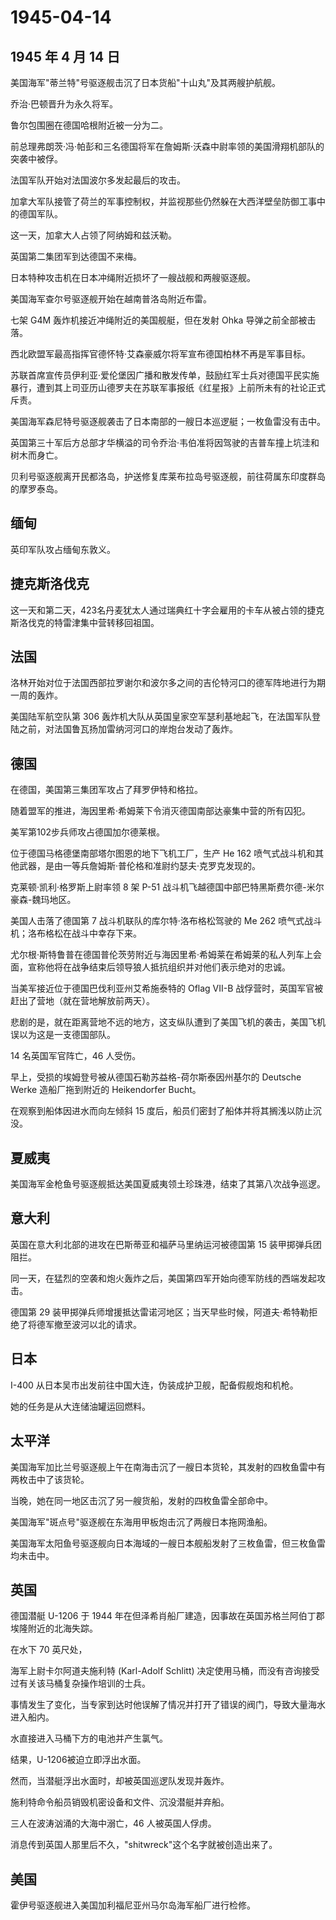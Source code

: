 # 1945-04-14

## 1945 年 4 月 14 日

美国海军"蒂兰特"号驱逐舰击沉了日本货船"十山丸"及其两艘护航舰。

乔治·巴顿晋升为永久将军。

鲁尔包围圈在德国哈根附近被一分为二。

前总理弗朗茨·冯·帕彭和三名德国将军在詹姆斯·沃森中尉率领的美国滑翔机部队的突袭中被俘。

法国军队开始对法国波尔多发起最后的攻击。

加拿大军队接管了荷兰的军事控制权，并监视那些仍然躲在大西洋壁垒防御工事中的德国军队。

这一天，加拿大人占领了阿纳姆和兹沃勒。

英国第二集团军到达德国不来梅。

日本特种攻击机在日本冲绳附近损坏了一艘战舰和两艘驱逐舰。

美国海军查尔号驱逐舰开始在越南普洛岛附近布雷。

七架 G4M 轰炸机接近冲绳附近的美国舰艇，但在发射 Ohka
导弹之前全部被击落。

西北欧盟军最高指挥官德怀特·艾森豪威尔将军宣布德国柏林不再是军事目标。

苏联首席宣传员伊利亚·爱伦堡因广播和散发传单，鼓励红军士兵对德国平民实施暴行，遭到其上司亚历山德罗夫在苏联军事报纸《红星报》上前所未有的社论正式斥责。

美国海军森尼特号驱逐舰袭击了日本南部的一艘日本巡逻艇；一枚鱼雷没有击中。

英国第三十军后方总部才华横溢的司令乔治·韦伯准将因驾驶的吉普车撞上坑洼和树木而身亡。

贝利号驱逐舰离开民都洛岛，护送修复库莱布拉岛号驱逐舰，前往荷属东印度群岛的摩罗泰岛。

## 缅甸

英印军队攻占缅甸东敦义。

## 捷克斯洛伐克

这一天和第二天，423名丹麦犹太人通过瑞典红十字会雇用的卡车从被占领的捷克斯洛伐克的特雷津集中营转移回祖国。

## 法国

洛林开始对位于法国西部拉罗谢尔和波尔多之间的吉伦特河口的德军阵地进行为期一周的轰炸。

美国陆军航空队第 306
轰炸机大队从英国皇家空军瑟利基地起飞，在法国军队登陆之前，对法国鲁瓦扬加雷纳河河口的岸炮台发动了轰炸。

## 德国

在德国，美国第三集团军攻占了拜罗伊特和格拉。

随着盟军的推进，海因里希·希姆莱下令消灭德国南部达豪集中营的所有囚犯。

美军第102步兵师攻占德国加尔德莱根。

位于德国马格德堡南部塔尔图恩的地下飞机工厂，生产 He 162
喷气式战斗机和其他武器，是由一等兵詹姆斯·普伦格和准尉约瑟夫·克罗克发现的。

克莱顿·凯利·格罗斯上尉率领 8 架 P-51
战斗机飞越德国中部巴特黑斯费尔德-米尔豪森-魏玛地区。

美国人击落了德国第 7 战斗机联队的库尔特·洛布格松驾驶的 Me 262
喷气式战斗机；洛布格松在战斗中幸存下来。

尤尔根·斯特鲁普在德国普伦茨劳附近与海因里希·希姆莱在希姆莱的私人列车上会面，宣称他将在战争结束后领导狼人抵抗组织并对他们表示绝对的忠诚。

当美军接近位于德国巴伐利亚州艾希施泰特的 Oflag VII-B
战俘营时，英国军官被赶出了营地（就在营地解放前两天）。

悲剧的是，就在距离营地不远的地方，这支纵队遭到了美国飞机的袭击，美国飞机误以为这是一支德国部队。

14 名英国军官阵亡，46 人受伤。

早上，受损的埃姆登号被从德国石勒苏益格-荷尔斯泰因州基尔的 Deutsche Werke
造船厂拖到附近的 Heikendorfer Bucht。

在观察到船体因进水而向左倾斜 15
度后，船员们密封了船体并将其搁浅以防止沉没。

## 夏威夷

美国海军金枪鱼号驱逐舰抵达美国夏威夷领土珍珠港，结束了其第八次战争巡逻。

## 意大利

英国在意大利北部的进攻在巴斯蒂亚和福萨马里纳运河被德国第 15
装甲掷弹兵团阻拦。

同一天，在猛烈的空袭和炮火轰炸之后，美国第四军开始向德军防线的西端发起攻击。

德国第 29
装甲掷弹兵师增援抵达雷诺河地区；当天早些时候，阿道夫·希特勒拒绝了将德军撤至波河以北的请求。

## 日本

I-400 从日本吴市出发前往中国大连，伪装成护卫舰，配备假舰炮和机枪。

她的任务是从大连储油罐运回燃料。

## 太平洋

美国海军加比兰号驱逐舰上午在南海击沉了一艘日本货轮，其发射的四枚鱼雷中有两枚击中了该货轮。

当晚，她在同一地区击沉了另一艘货船，发射的四枚鱼雷全部命中。

美国海军"斑点号"驱逐舰在东海用甲板炮击沉了两艘日本拖网渔船。

美国海军太阳鱼号驱逐舰向日本海域的一艘日本舰船发射了三枚鱼雷，但三枚鱼雷均未击中。

## 英国

德国潜艇 U-1206 于 1944
年在但泽希肖船厂建造，因事故在英国苏格兰阿伯丁郡埃隆附近的北海失踪。

在水下 70 英尺处，

海军上尉卡尔阿道夫施利特 (Karl-Adolf Schlitt)
决定使用马桶，而没有咨询接受过有关该马桶复杂操作培训的士兵。

事情发生了变化，当专家到达时他误解了情况并打开了错误的阀门，导致大量海水进入船内。

水直接进入马桶下方的电池并产生氯气。

结果，U-1206被迫立即浮出水面。

然而，当潜艇浮出水面时，却被英国巡逻队发现并轰炸。

施利特命令船员销毁机密设备和文件、沉没潜艇并弃船。

三人在波涛汹涌的大海中溺亡，46 人被英国人俘虏。

消息传到英国人那里后不久，"shitwreck"这个名字就被创造出来了。

## 美国

霍伊号驱逐舰进入美国加利福尼亚州马尔岛海军船厂进行检修。


